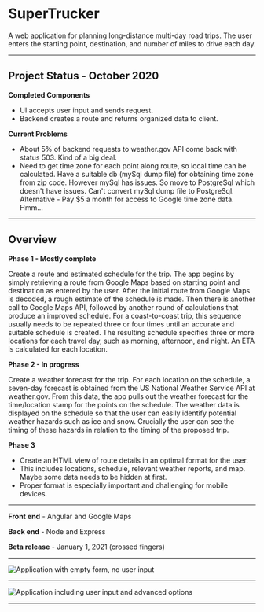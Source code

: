 # SuperTrucker

A web application for planning long-distance multi-day road trips. The user enters the starting point, destination, and number of miles to drive each day.

***

## Project Status - October 2020

**Completed Components**

- UI accepts user input and sends request. 
- Backend creates a route and returns organized data to client.


**Current Problems**

- About 5% of backend requests to weather.gov API come back with status 503. Kind of a big deal.
- Need to get time zone for each point along route, so local time can be calculated. Have a suitable db (mySql dump file) for obtaining time zone from zip code. However mySql has issues. So move to PostgreSql which doesn't have issues. Can't convert mySql dump file to PostgreSql. Alternative - Pay $5 a month for access to Google time zone data. Hmm...

***

## Overview ##

**Phase 1 - Mostly complete**

Create a route and estimated schedule for the trip. The app begins by simply retrieving a route from Google Maps based on starting point and destination as entered by the user. After the initial route from Google Maps is decoded, a rough estimate of the schedule is made. Then there is another call to Google Maps API, followed by another round of calculations that produce an improved schedule. For a coast-to-coast trip, this sequence usually needs to be repeated three or four times until an accurate and suitable schedule is created. The resulting schedule specifies three or more locations for each travel day, such as morning, afternoon, and night. An ETA is calculated for each location.

**Phase 2 - In progress**

Create a weather forecast for the trip. For each location on the schedule, a seven-day forecast is obtained from the US National Weather Service API at weather.gov. From this data, the app pulls out the weather forecast for the time/location stamp for the points on the schedule. The weather data is displayed on the schedule so that the user can easily identify potential weather hazards such as ice and snow. Crucially the user can see the timing of these hazards in relation to the timing of the proposed trip.

**Phase 3**

- Create an HTML view of route details in an optimal format for the user. 
- This includes locations, schedule, relevant weather reports, and map. Maybe some data needs to be hidden at first.
- Proper format is especially important and challenging for mobile devices. 



***

**Front end** - Angular and Google Maps

**Back end** - Node and Express

**Beta release** - January 1, 2021   (crossed fingers)
***

![Application with empty form, no user input](./imgs_readme/app_no_input.png?raw=true "Application when first loaded before user touches it")
***

![Application including user input and advanced options](./imgs_readme/app_w_input.png?raw=true "Application including user input and advanced options")
***

